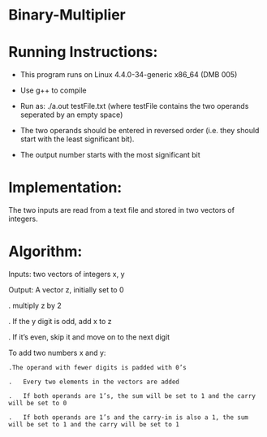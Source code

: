 # Binary-Multiplier

# Running Instructions:

-	This program runs on Linux 4.4.0-34-generic x86_64 (DMB 005)

-	Use g++ to compile

-	Run as: ./a.out testFile.txt (where testFile contains the two operands seperated by an empty space)

-	The two operands should be entered in reversed order (i.e. they should start with the least significant bit).

-	The output number starts with the most significant bit


# Implementation:

The two inputs are read from a text file and stored in two vectors of integers.

  # Algorithm:

  Inputs: two vectors of integers x, y

  Output: A vector z, initially set to 0

  .	multiply z by 2

  .	If the y digit is odd, add x to z

  .	If it’s even, skip it and move on to the next digit

  To add two numbers x and y:

    .The operand with fewer digits is padded with 0’s

    .	Every two elements in the vectors are added

    .	If both operands are 1’s, the sum will be set to 1 and the carry will be set to 0
  
    .	If both operands are 1’s and the carry-in is also a 1, the sum will be set to 1 and the carry will be set to 1
  
